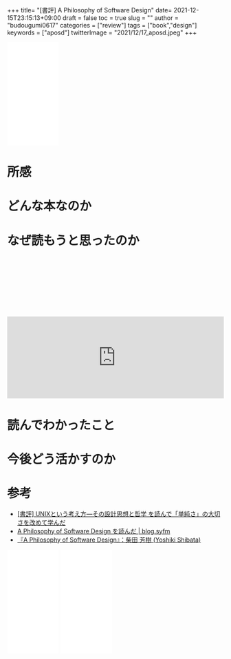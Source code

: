 +++
title= "[書評] A Philosophy of Software Design"
date= 2021-12-15T23:15:13+09:00
draft = false
toc = true
slug = ""
author = "budougumi0617"
categories = ["review"]
tags = ["book","design"]
keywords = ["aposd"]
twitterImage = "2021/12/17_aposd.jpeg"
+++


<iframe style="width:120px;height:240px;" marginwidth="0" marginheight="0" scrolling="no" frameborder="0" src="//rcm-fe.amazon-adsystem.com/e/cm?lt1=_blank&bc1=000000&IS2=1&bg1=FFFFFF&fc1=000000&lc1=0000FF&t=github.io-22&language=ja_JP&o=9&p=8&l=as4&m=amazon&f=ifr&ref=as_ss_li_til&asins=B09B8LFKQL&linkId=bd9397f5a902d0c2ba71700b09d6f547"></iframe>

<!--more-->

# 所感

# どんな本なのか

# なぜ読もうと思ったのか
<div class="iframely-embed"><div class="iframely-responsive" style="height: 140px; padding-bottom: 0;"><a href="https://yshibata.blog.ss-blog.jp/2019-03-12" data-iframely-url="//cdn.iframe.ly/wdaa5uV?card=small"></a></div></div><script async src="//cdn.iframe.ly/embed.js" charset="utf-8"></script>
<div style="left: 0; width: 100%; height: 190px; position: relative;"><iframe src="https://hatenablog-parts.com/embed?url=https%3A%2F%2Fsyfm.hatenablog.com%2Fentry%2F2019%2F01%2F22%2F165339" style="top: 0; left: 0; width: 100%; height: 100%; position: absolute; border: 0;" allowfullscreen scrolling="no"></iframe></div>

# 読んでわかったこと

# 今後どう活かすのか


# 参考
- [[書評] UNIXという考え方―その設計思想と哲学 を読んで「単純さ」の大切さを改めて学んだ](/2019/06/30/review-the-unix-philosophy/)
- [A Philosophy of Software Design を読んだ | blog.syfm](https://syfm.hatenablog.com/entry/2019/01/22/165339)
- [『A Philosophy of Software Design』：柴田 芳樹 (Yoshiki Shibata)](https://yshibata.blog.ss-blog.jp/2019-03-12)

<iframe style="width:120px;height:240px;" marginwidth="0" marginheight="0" scrolling="no" frameborder="0" src="//rcm-fe.amazon-adsystem.com/e/cm?lt1=_blank&bc1=000000&IS2=1&bg1=FFFFFF&fc1=000000&lc1=0000FF&t=github.io-22&language=ja_JP&o=9&p=8&l=as4&m=amazon&f=ifr&ref=as_ss_li_til&asins=B09B8LFKQL&linkId=bd9397f5a902d0c2ba71700b09d6f547"></iframe>
<iframe style="width:120px;height:240px;" marginwidth="0" marginheight="0" scrolling="no" frameborder="0" src="//rcm-fe.amazon-adsystem.com/e/cm?lt1=_blank&bc1=000000&IS2=1&bg1=FFFFFF&fc1=000000&lc1=0000FF&t=github.io-22&language=ja_JP&o=9&p=8&l=as4&m=amazon&f=ifr&ref=as_ss_li_til&asins=4274064069&linkId=1cf851a3fb12fa3da484fa000250000a"></iframe>